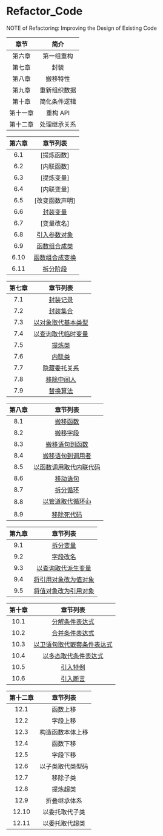 # Refactor_Code

NOTE of Refactoring: Improving the Design of Existing Code

| 章节      | 简介              |
|:---:      | :---:            |
|第六章     |   第一组重构      |
|第七章     |   封装           |
|第八章     |   搬移特性        |
|第九章     |   重新组织数据    |
|第十章     |   简化条件逻辑    |
|第十一章   |   重构 API        |
|第十二章   |   处理继承关系    |

| 第六章      | 章节列表         |
|:---:      | :---:            |
|6.1|[提炼函数]|
|6.2|[内联函数]|
|6.3|[提炼变量]|
|6.4|[内联变量]|
|6.5|[改变函数声明]|
|6.6|[封装变量](./Chapter_6/6.6_encapsulate_variable.md)|
|6.7|[变量改名]|
|6.8|[引入参数对象](./Chapter_6/6.8_introduce_parameter_object.md)|
|6.9|[函数组合成类](./Chapter_6/6.9_combine_functions_into_class.md)|
|6.10|[函数组合成变换](./Chapter_6/6.10_combine_functions_into_transform.md)|
|6.11|[拆分阶段](./Chapter_6/6.11_split_phase.md)|

| 第七章      | 章节列表         |
|:---:      | :---:            |
|7.1|[封装记录](./Chapter_7/7.1_encapsulate_record.md)|
|7.2|[封装集合](./Chapter_7/7.2_encapsule_collection.md)|
|7.3|[以对象取代基本类型](./Chapter_7/7.3_replace_primitive_with_object.md)|
|7.4|[以查询取代临时变量](./Chapter_7/7.4_replace_temp_with_query.md)|
|7.5|[提炼类](./Chapter_7/7.5_extract_class.md)|
|7.6|[内联类](./Chapter_7/7.6_inline_class.md)|
|7.7|[隐藏委托关系](./Chapter_7/7.7_hide_delegate.md)|
|7.8|[移除中间人](./Chapter_7/7.8_remove_middle_man.md)|
|7.9|[替换算法](./Chapter_7/7.9_substitute_algorithm.md)|

| 第八章      | 章节列表         |
|:---:      | :---:            |
|8.1|[搬移函数](./Chapter_8/8.1_move_function.md)|
|8.2|[搬移字段](./Chapter_8/8.2_move_field_x.cpp)|
|8.3|[搬移语句到函数](./Chapter_8/8.3_move_statements_into_function.md)|
|8.4|[搬移语句到调用者](./Chapter_8/8.4_move_statements_to_callers.md)|
|8.5|[以函数调用取代内联代码](./Chapter_8/8.5_replace_inline_code_with_function_call.md)|
|8.6|[移动语句](./Chapter_8/8.6_slide_statements.md)|
|8.7|[拆分循环](./Chapter_8/8.7_split_loop.md)|
|8.8|[以管道取代循环👍](./Chapter_8/8.8_replace_loop_with_pipeline_O.md)|
|8.9|[移除死代码](./Chapter_8/8.9_remove_dead_code.md)|

| 第九章      | 章节列表         |
|:---:      | :---:            |
|9.1|[拆分变量](./Chapter_9/9.1_split_variable.md)|
|9.2|[字段改名](./Chapter_9/9.2_rename_field.md)|
|9.3|[以查询取代派生变量](./Chapter_9/9.3_replace_derived_variable_with_query_x.md)|
|9.4|[将引用对象改为值对象](./Chapter_9/9.4_change_reference_to_value.md)|
|9.5|[将值对象改为引用对象](./Chapter_9/9.5_change_value_to_reference_x.md)|

| 第十章      | 章节列表         |
|:---:      | :---:            |
|10.1|[分解条件表达式](./Chapter_10/10.1_decompose_consitional.md)|
|10.2|[合并条件表达式](./Chapter_10/10.2_consolidate_conditional_expression.md)|
|10.3|[以卫语句取代嵌套条件表达式](./Chapter_10/10.3_replace_nested_conditional_with_guard_clauses.md)|
|10.4|[以多态取代条件表达式](./Chapter_10/10.4_replace_conditional_with_polymorphism.md)|
|10.5|[引入特例](./Chapter_10/10.5_introduce_special_case_x.md)|
|10.6|[引入断言](./Chapter_10/10.6_introduce_assertion.md)|

| 第十二章      | 章节列表         |
|:---:      | :---:            |
|12.1|函数上移|
|12.2|字段上移|
|12.3|构造函数本体上移|
|12.4|函数下移|
|12.5|字段下移|
|12.6|以子类取代类型码|
|12.7|移除子类|
|12.8|提炼超类|
|12.9|折叠继承体系|
|12.10|以委托取代子类|
|12.11|以委托取代超类|
